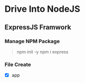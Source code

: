 # Drive Into NodeJS

## ExpressJS Framwork

### Manage NPM Package

> npm init -y
> npm i express

### File Create
- [x] app

